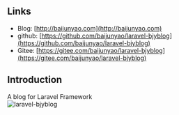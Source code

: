 ## Links
- Blog: [http://baijunyao.com](http://baijunyao.com)   
- github: [https://github.com/baijunyao/laravel-bjyblog](https://github.com/baijunyao/laravel-bjyblog)   
- Gitee: [https://gitee.com/baijunyao/laravel-bjyblog](https://gitee.com/baijunyao/laravel-bjyblog)    

## Introduction
A blog for Laravel Framework  
![laravel-bjyblog](https://baijunyao.com/uploads/article/20171210/5a2d533982e36.jpg)  